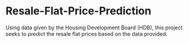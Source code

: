 # Resale-Flat-Price-Prediction
Using data given by the Housing Development Board (HDB), this project seeks to predict the resale flat prices based on the data provided.
